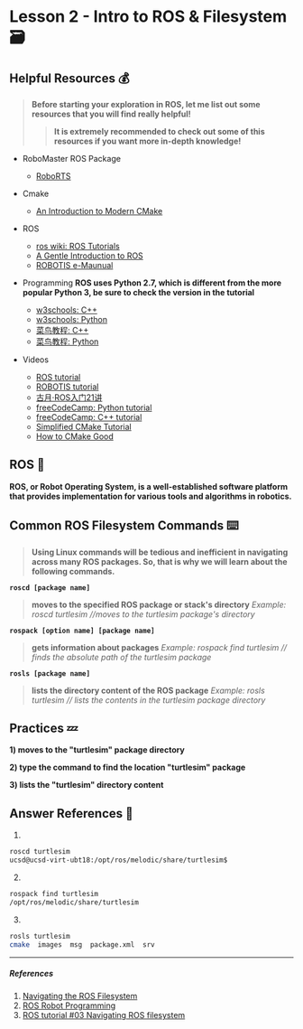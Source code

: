 
# Lesson 2 - Intro to ROS & Filesystem :card_file_box:

## Helpful Resources :moneybag:
>**Before starting your exploration in ROS, let me list out some resources that you will find really helpful!**
>>**It is extremely recommended to check out some of this resources if you want more in-depth knowledge!**

- RoboMaster ROS Package
  - [RoboRTS](https://robomaster.github.io/RoboRTS-Tutorial/#/en/dev_guide/pre_requisites)
- Cmake 
  - [An Introduction to Modern CMake](https://cliutils.gitlab.io/modern-cmake/)

- ROS
  - [ros wiki: ROS Tutorials](http://wiki.ros.org/ROS/Tutorials)
  - [A Gentle Introduction to ROS](https://www.cse.sc.edu/~jokane/agitr/)
  - [ROBOTIS e-Maunual](https://emanual.robotis.com/docs/en/platform/turtlebot3/learn/#learn)

- Programming 
**ROS uses Python 2.7, which is different from the more popular Python 3, be sure to check the version in the tutorial**
  - [w3schools: C++](https://www.w3schools.com/cpp/cpp_getstarted.asp)
  - [w3schools: Python](https://www.w3schools.com/python/default.asp)
  - [菜鸟教程: C++](https://www.runoob.com/cplusplus/cpp-tutorial.html)
  - [菜鸟教程: Python](https://www.runoob.com/python/python-tutorial.html)

- Videos
  - [ROS tutorial](https://youtu.be/ehtUb55Rmmg)
  - [ROBOTIS tutorial](https://youtu.be/1tqYrWqrbC8)
  - [古月·ROS入门21讲 ](https://www.bilibili.com/video/BV1zt411G7Vn?from=search&seid=4319717738496040484)
  - [freeCodeCamp: Python tutorial](https://youtu.be/rfscVS0vtbw)
  - [freeCodeCamp: C++ tutorial](https://youtu.be/vLnPwxZdW4Y)
  - [Simplified CMake Tutorial](https://youtu.be/mKZ-i-UfGgQ)
  - [How to CMake Good](https://youtu.be/_yFPO1ofyF0)



## ROS :robot:

**ROS, or Robot Operating System, is a well-established software platform that  provides implementation for various tools and algorithms in robotics.**


## Common ROS Filesystem Commands :keyboard:
> **Using Linux commands will be tedious and inefficient in navigating across many ROS packages. So, that is why we will learn about the following commands.**

**`roscd [package name]`**
  >**moves to the specified ROS package or stack's directory**
  *Example: roscd turtlesim //moves to the turtlesim package's directory*

**`rospack [option name] [package name]`**
  >**gets information about packages**
 *Example: rospack find turtlesim  // finds the absolute path of the turtlesim package*

**`rosls [package name]`**
 >**lists the directory content of the ROS package**
 *Example: rosls turtlesim  // lists the contents in the turtlesim package directory*
 

## Practices :zzz:

**1) moves to the "turtlesim" package directory**

**2) type the command to find the location "turtlesim" package**

**3) lists the "turtlesim" directory content**

## Answer References :100:

1)
```bash
roscd turtlesim
ucsd@ucsd-virt-ubt18:/opt/ros/melodic/share/turtlesim$
```
2)
```bash
rospack find turtlesim
/opt/ros/melodic/share/turtlesim
```
3)
```bash
rosls turtlesim
cmake  images  msg  package.xml  srv
```
---


##### *References*
1. [Navigating the ROS Filesystem](http://wiki.ros.org/ROS/Tutorials/NavigatingTheFilesystem)
2. [ROS Robot Programming](https://emanual.robotis.com/docs/en/platform/turtlebot3/learn/#books)
3. [ROS tutorial #03 Navigating ROS filesystem](https://www.youtube.com/watch?v=VkOC4UiAz_Y&list=PLk51HrKSBQ8-jTgD0qgRp1vmQeVSJ5SQC&index=3)